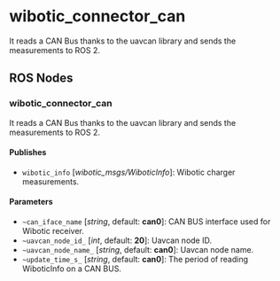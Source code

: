 # wibotic_connector_can

It reads a CAN Bus thanks to the uavcan library and sends the measurements to ROS 2.

## ROS Nodes

### wibotic_connector_can

It reads a CAN Bus thanks to the uavcan library and sends the measurements to ROS 2.

#### Publishes

- `wibotic_info` [*wibotic_msgs/WiboticInfo*]: Wibotic charger measurements.

#### Parameters

- `~can_iface_name` [*string*, default: **can0**]: CAN BUS interface used for Wibotic receiver.
- `~uavcan_node_id_` [*int*, default: **20**]: Uavcan node ID.
- `~uavcan_node_name_` [*string*, default: **can0**]: Uavcan node name.
- `~update_time_s_` [*string*, default: **can0**]: The period of reading WiboticInfo on a CAN BUS.
